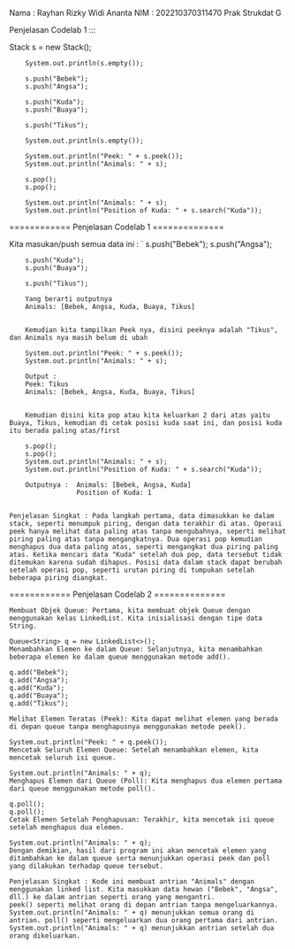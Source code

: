 Nama : Rayhan Rizky Widi Ananta
NIM : 202210370311470
Prak Strukdat G


Penjelasan Codelab 1 :::

 Stack s = new Stack();

        System.out.println(s.empty());

        s.push("Bebek");
        s.push("Angsa");

        s.push("Kuda");
        s.push("Buaya");

        s.push("Tikus");

        System.out.println(s.empty());

        System.out.println("Peek: " + s.peek());
        System.out.println("Animals: " + s);

        s.pop();
        s.pop();

        System.out.println("Animals: " + s);
        System.out.println("Position of Kuda: " + s.search("Kuda"));


============ Penjelasan Codelab 1 ==============


Kita masukan/push semua data ini :
  `     s.push("Bebek");
        s.push("Angsa");

        s.push("Kuda");
        s.push("Buaya");

        s.push("Tikus");

        Yang berarti outputnya
        Animals: [Bebek, Angsa, Kuda, Buaya, Tikus]


        Kemudian kita tampilkan Peek nya, disini peeknya adalah "Tikus", dan Animals nya masih belum di ubah

        System.out.println("Peek: " + s.peek());
        System.out.println("Animals: " + s);

        Output :
        Peek: Tikus
        Animals: [Bebek, Angsa, Kuda, Buaya, Tikus]

    
        Kemudian disini kita pop atau kita keluarkan 2 dari atas yaitu  Buaya, Tikus, kemudian di cetak posisi kuda saat ini, dan posisi kuda itu berada paling atas/first

        s.pop();
        s.pop();
        System.out.println("Animals: " + s);
        System.out.println("Position of Kuda: " + s.search("Kuda"));

        Outputnya :  Animals: [Bebek, Angsa, Kuda] 
                     Position of Kuda: 1


    Penjelasan Singkat : Pada langkah pertama, data dimasukkan ke dalam stack, seperti menumpuk piring, dengan data terakhir di atas. Operasi peek hanya melihat data paling atas tanpa mengubahnya, seperti melihat piring paling atas tanpa mengangkatnya. Dua operasi pop kemudian menghapus dua data paling atas, seperti mengangkat dua piring paling atas. Ketika mencari data "Kuda" setelah dua pop, data tersebut tidak ditemukan karena sudah dihapus. Posisi data dalam stack dapat berubah setelah operasi pop, seperti urutan piring di tumpukan setelah beberapa piring diangkat.


============ Penjelasan Codelab 2 ==============


    Membuat Objek Queue: Pertama, kita membuat objek Queue dengan menggunakan kelas LinkedList. Kita inisialisasi dengan tipe data String.

    Queue<String> q = new LinkedList<>();
    Menambahkan Elemen ke dalam Queue: Selanjutnya, kita menambahkan beberapa elemen ke dalam queue menggunakan metode add().

    q.add("Bebek");
    q.add("Angsa");
    q.add("Kuda");
    q.add("Buaya");
    q.add("Tikus");

    Melihat Elemen Teratas (Peek): Kita dapat melihat elemen yang berada di depan queue tanpa menghapusnya menggunakan metode peek().

    System.out.println("Peek: " + q.peek());
    Mencetak Seluruh Elemen Queue: Setelah menambahkan elemen, kita mencetak seluruh isi queue.

    System.out.println("Animals: " + q);
    Menghapus Elemen dari Queue (Poll): Kita menghapus dua elemen pertama dari queue menggunakan metode poll().

    q.poll();
    q.poll();
    Cetak Elemen Setelah Penghapusan: Terakhir, kita mencetak isi queue setelah menghapus dua elemen.

    System.out.println("Animals: " + q);
    Dengan demikian, hasil dari program ini akan mencetak elemen yang ditambahkan ke dalam queue serta menunjukkan operasi peek dan poll yang dilakukan terhadap queue tersebut.

    Penjelasan Singkat : Kode ini membuat antrian "Animals" dengan menggunakan linked list. Kita masukkan data hewan ("Bebek", "Angsa", dll.) ke dalam antrian seperti orang yang mengantri.
    peek() seperti melihat orang di depan antrian tanpa mengeluarkannya. System.out.println("Animals: " + q) menunjukkan semua orang di antrian. poll() seperti mengeluarkan dua orang pertama dari antrian. System.out.println("Animals: " + q) menunjukkan antrian setelah dua orang dikeluarkan.